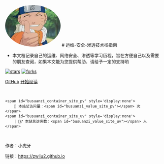 <img width="180px" style="border-radius: 50%" bor src="./mr.jpeg">
<script async src="//busuanzi.ibruce.info/busuanzi/2.3/busuanzi.pure.mini.js"></script>
# 运维-安全-渗透技术栈指南

- 本文档记录自己的运维、网络安全、渗透等学习历程，旨在方便自己以及需要的朋友查阅，如果本文能为您提供帮助，请给予一定的支持哟

[![stars](https://badgen.net/github/stars/Q-Angelo/Nodejs-Roadmap?icon=github&color=4ab8a1)](https://github.com/Q-Angelo/Nodejs-Roadmap) [![forks](https://badgen.net/github/forks/Q-Angelo/Nodejs-Roadmap?icon=github&color=4ab8a1)](https://github.com/Q-Angelo/Nodejs-Roadmap)

[GitHub](<https://github.com/Q-Angelo/Nodejs-Roadmap>)
[开始阅读](README.md)


<br>

    <span id="busuanzi_container_site_pv" style='display:none'>
        👀 本站总访问量：<span id="busuanzi_value_site_pv"></span> 次
    </span>
    <span id="busuanzi_container_site_uv" style='display:none'>
        | 🚴‍♂️ 本站总访客数：<span id="busuanzi_value_site_uv"></span> 人
    </span>
</br>


作者：小虎牙

链接：https://zwliu2.github.io
